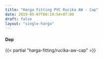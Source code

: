 ```yaml
---
title: "Harga Fitting PVC Rucika AW - Cap"
date: 2019-05-07T00:19:54+07:00
draft: false
layout: "single-harga"
---
```


#### Dop

{{< partial "harga-fitting/rucika-aw-cap" >}}
